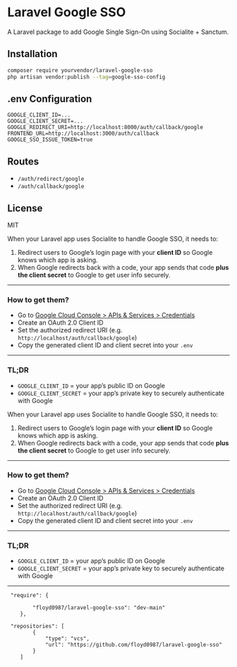 # Laravel Google SSO

A Laravel package to add Google Single Sign-On using Socialite + Sanctum.

## Installation

```bash
composer require yourvendor/laravel-google-sso
php artisan vendor:publish --tag=google-sso-config
```

## .env Configuration

```
GOOGLE_CLIENT_ID=...
GOOGLE_CLIENT_SECRET=...
GOOGLE_REDIRECT_URI=http://localhost:8000/auth/callback/google
FRONTEND_URL=http://localhost:3000/auth/callback
GOOGLE_SSO_ISSUE_TOKEN=true
```

## Routes

- `/auth/redirect/google`
- `/auth/callback/google`

## License

MIT

When your Laravel app uses Socialite to handle Google SSO, it needs to:

1. Redirect users to Google’s login page with your **client ID** so Google knows which app is asking.
2. When Google redirects back with a code, your app sends that code **plus the client secret** to Google to get user info securely.

---

### How to get them?

* Go to [Google Cloud Console > APIs & Services > Credentials]()
* Create an OAuth 2.0 Client ID
* Set the authorized redirect URI (e.g. `http://localhost/auth/callback/google`)
* Copy the generated client ID and client secret into your `.env`

---

### TL;DR

* `GOOGLE_CLIENT_ID` = your app’s public ID on Google
* `GOOGLE_CLIENT_SECRET` = your app’s private key to securely authenticate with Google

When your Laravel app uses Socialite to handle Google SSO, it needs to:

1. Redirect users to Google’s login page with your **client ID** so Google knows which app is asking.
2. When Google redirects back with a code, your app sends that code **plus the client secret** to Google to get user info securely.

---

### How to get them?

* Go to [Google Cloud Console > APIs & Services > Credentials]()
* Create an OAuth 2.0 Client ID
* Set the authorized redirect URI (e.g. `http://localhost/auth/callback/google`)
* Copy the generated client ID and client secret into your `.env`

---

### TL;DR

* `GOOGLE_CLIENT_ID` = your app’s public ID on Google
* `GOOGLE_CLIENT_SECRET` = your app’s private key to securely authenticate with Google

---

```
 "require": {
   
        "floyd0987/laravel-google-sso": "dev-main"
    },

 "repositories": [
        {
            "type": "vcs",
            "url": "https://github.com/floyd0987/laravel-google-sso"
        }
    ]
```

